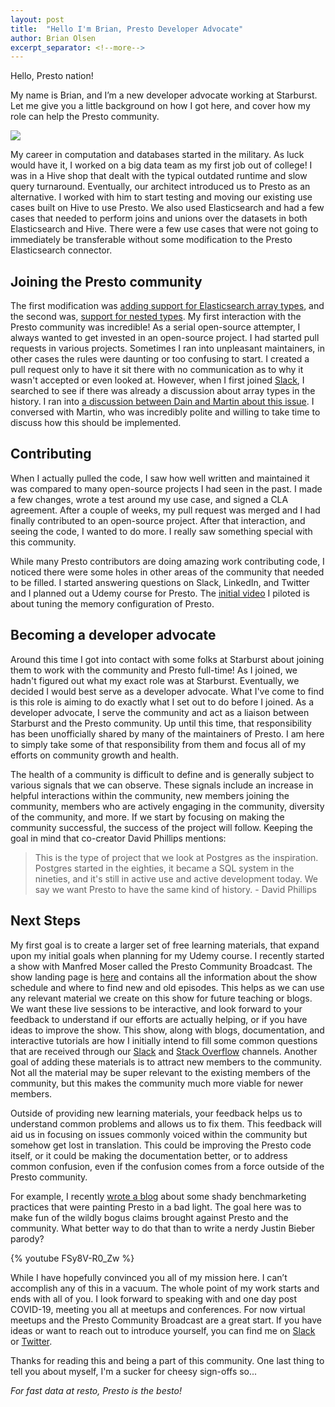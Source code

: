 ```yaml
---
layout: post
title:  "Hello I'm Brian, Presto Developer Advocate"
author: Brian Olsen
excerpt_separator: <!--more-->
---
```


Hello, Presto nation!

My name is Brian, and I’m a new developer advocate working at Starburst. Let me 
give you a little background on how I got here, and cover how my role can help
the Presto community.

![](/assets/blog/developer-advocate/brian.jpg)

<!--more-->

My career in computation and databases started in the military. As luck would
have it, I worked on a big data team as my first job out of college! I was in a
Hive shop that dealt with the typical outdated runtime and slow query
turnaround. Eventually, our architect introduced us to Presto as an alternative.
I worked with him to start testing and moving our existing use cases built on
Hive to use Presto. We also used Elasticsearch and had a few cases that needed
to perform joins and unions over the datasets in both Elasticsearch and Hive.
There were a few use cases that were not going to immediately be transferable
without some modification to the Presto Elasticsearch connector. 

## Joining the Presto community

The first modification was [adding support for Elasticsearch array 
types]({{site.github_repo_url}}/issues/2441), and the second was, 
[support for nested types]({{site.github_repo_url}}/issues/754). My 
first interaction with the Presto community was incredible! As a serial
open-source attempter, I always wanted to get invested in an open-source
project. I had started pull requests in various projects. Sometimes I ran into 
unpleasant maintainers, in other cases the rules were daunting or too confusing
to start. I created a pull request only to have it sit there with no
communication as to why it wasn't accepted or even looked at. However, when I
first joined [Slack](/slack.html), I searched to see if there was already a
discussion about array types in the history. I ran into [a discussion between 
Dain and Martin about this 
issue](https://{{site.slack_fqdn}}/archives/CP1MUNEUX/p1570064139005900). I
conversed with Martin, who was incredibly polite and willing to take time to 
discuss how this should be implemented. 

## Contributing

When I actually pulled the code, I saw how well written and maintained it was
compared to many open-source projects I had seen in the past. I made a few
changes, wrote a test around my use case, and signed a CLA agreement. After a
couple of weeks, my pull request was merged and I had finally contributed to an
open-source project. After that interaction, and seeing the code, I wanted to do
more. I really saw something special with this community.

While many Presto contributors are doing amazing work contributing code, I
noticed there were some holes in other areas of the community that needed to be
filled. I started answering questions on Slack, LinkedIn, and Twitter and I
planned out a Udemy course for Presto. The [initial 
video](https://youtu.be/RPaG0Gu2I6c) I piloted is about tuning the memory
configuration of Presto.
 
## Becoming a developer advocate

Around this time I got into contact with some folks at Starburst about joining 
them to work with the community and Presto full-time! As I joined, we hadn't
figured out what my exact role was at Starburst. Eventually, we decided I would
best serve as a developer advocate. What I've come to find is this role is 
aiming to do exactly what I set out to do before I joined. As a developer
advocate, I serve the community and act as a liaison between Starburst and the
Presto community. Up until this time, that responsibility has been unofficially
shared by many of the maintainers of Presto. I am here to simply take some of
that responsibility from them and focus all of my efforts on community growth
and health. 

The health of a community is difficult to define and is generally
subject to various signals that we can observe. These signals include an
increase in helpful interactions within the community, new members joining the
community, members who are actively engaging in the community, diversity of the
community, and more. If we start by focusing on making the community successful,
the success of the project will follow. Keeping the goal in mind that co-creator
David Phillips mentions:

> This is the type of project that we look at Postgres as the inspiration. 
> Postgres started in the eighties, it became a SQL system in the nineties, and
> it's still in active use and active development today. We say we want Presto
> to have the same kind of history. - David Phillips


## Next Steps

My first goal is to create a larger set of free learning materials, that expand
upon my initial goals when planning for my Udemy course. I recently started a
show with Manfred Moser called the Presto Community Broadcast. The show landing 
page is [here](/broadcast.html) and contains all the information about the show
schedule and where to find new and old episodes. This helps as we can use any
relevant material we create on this show for future teaching or blogs. We want
these live sessions to be interactive, and look forward to your feedback to
understand if our efforts are actually helping, or if you have ideas to improve
the show. This show, along with blogs, documentation, and interactive tutorials
are how I initially intend to fill some common questions that are received
through our [Slack](/slack.html) and [Stack 
Overflow](https://stackoverflow.com/questions/tagged/presto) channels. Another
goal of adding these materials is to attract new members to the community. Not
all the material may be super relevant to the existing members of the community,
but this makes the community much more viable for newer members.
 
Outside of providing new learning materials, your feedback helps us to
understand common problems and allows us to fix them. This feedback will aid us
in focusing on issues commonly voiced within the community but somehow get lost
in translation. This could be improving the Presto code itself, or it could be
making the documentation better, or to address common confusion, even if the
confusion comes from a force outside of the Presto community. 

For example, I recently [wrote a 
blog](https://bitsondata.dev/what-is-benchmarketing-and-why-is-it-bad/) about
some shady benchmarketing practices that were painting Presto in a bad light. 
The goal here was to make fun of the wildly bogus claims brought against Presto 
and the community. What better way to do that than to write a nerdy Justin
Bieber parody?

{% youtube FSy8V-R0_Zw %}

While I have hopefully convinced you all of my mission here. I can’t accomplish
any of this in a vacuum. The whole point of my work starts and ends with all of
you. I look forward to speaking with and one day post COVID-19, meeting you all
at meetups and conferences. For now virtual meetups and the Presto Community
Broadcast are a great start. If you have ideas or want to reach out to introduce
yourself, you can find me on 
[Slack](/slack.html) or [Twitter](https://twitter.com/bitsondatadev).
 
Thanks for reading this and being a part of this community. One last thing to
tell you about myself, I'm a sucker for cheesy sign-offs so...

_For fast data at resto, Presto is the besto!_
